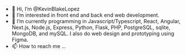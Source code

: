 - 👋 Hi, I’m @KevinBlakeLopez
- 👀 I’m interested in front end and back end web development.
- 🌱 I’m currently programming in Javascript/Typescript, React, Angular, Next.js, Node.js, Express, Python, Flask, PHP, PostgreSQL, sqlite, MongoDB, and mySQL.  I also do web design and prototyping using Figma.
- 📫 How to reach me ...

<!---
KevinBlakeLopez/KevinBlakeLopez is a ✨ special ✨ repository because its `README.md` (this file) appears on your GitHub profile.
You can click the Preview link to take a look at your changes.
--->
